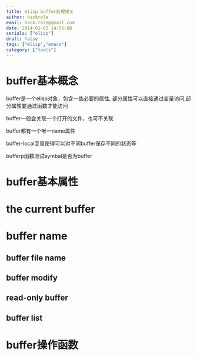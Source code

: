 ```yaml
---
title: elisp buffer处理相关
author: hackrole
email: hack.role@gmail.com
date: 2014-01-02 14:55:08
serials: ["elisp"]
draft: false
tags: ["elisp","emacs"]
category: ["tools"]
---
```



# buffer基本概念

buffer是一个elisp对象，包含一些必要的属性,
部分属性可以直接通过变量访问,部分属性要通过函数才能访问

buffer一般会关联一个打开的文件，也可不关联

buffer都有一个唯一name属性

buffer-local变量使得可以对不同buffer保存不同的状态等

bufferp函数测试symbal是否为buffer


# buffer基本属性


# the current buffer


# buffer name

## buffer file name

## buffer modify

## read-only buffer

## buffer list


# buffer操作函数

